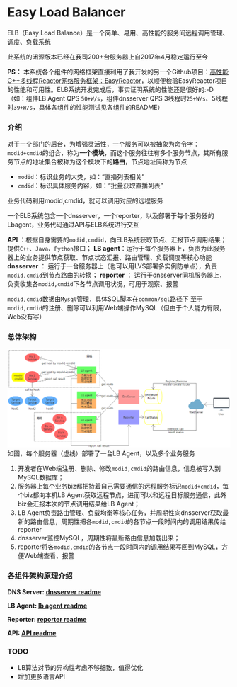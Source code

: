 # Easy Load Balancer

ELB（Easy Load Balance）是一个简单、易用、高性能的服务间远程调用管理、调度、负载系统

此系统的闭源版本已经在我司200+台服务器上自2017年4月稳定运行至今

**PS：** 本系统各个组件的网络框架直接利用了我开发的另一个Github项目：[高性能C++多线程Reactor网络服务框架：EasyReactor][1]，以顺便检验EasyReactor项目的性能和可用性。ELB系统开发完成后，事实证明系统的性能还是很好的:-D （如：组件LB Agent QPS `50+W/s`，组件dnsserver QPS 3线程时`25+W/s`、5线程时`39+W/s`，具体各组件的性能测试见各组件的README）

[1]: https://github.com/LeechanX/Easy-Reactor

### 介绍

对于一个部门的后台，为增强灵活性，一个服务可以被抽象为命令字：`modid+cmdid`的组合，称为**一个模块**，而这个服务往往有多个服务节点，其所有服务节点的地址集合被称为这个模块下的**路由**，节点地址简称为节点

- `modid`：标识业务的大类，如：“直播列表相关”
- `cmdid`：标识具体服务内容，如：“批量获取直播列表”

业务代码利用modid,cmdid，就可以调用对应的远程服务

一个ELB系统包含一个dnsserver，一个reporter，以及部署于每个服务器的Lbagent，业务代码通过API与ELB系统进行交互

**API** ：根据自身需要的`modid,cmdid`，向ELB系统获取节点、汇报节点调用结果；提供`C++`、`Java`、`Python`接口；
**LB agent**：运行于每个服务器上，负责为此服务器上的业务提供节点获取、节点状态汇报、路由管理、负载调度等核心功能
**dnsserver** ： 运行于一台服务器上（也可以用LVS部署多实例防单点），负责`modid,cmdid`到节点路由的转换；
**reporter** ： 运行于dnsserver同机服务器上，负责收集各`modid,cmdid`下各节点调用状况，可用于观察、报警

`modid,cmdid`数据由`Mysql`管理，具体SQL脚本在`common/sql`路径下
至于`modid,cmdid`的注册、删除可以利用Web端操作MySQL（但由于个人能力有限，Web没有写）


### 总体架构

![arch](pictures/arch.png)
如图，每个服务器（虚线）部署了一台LB Agent，以及多个业务服务

1. 开发者在Web端注册、删除、修改`modid,cmdid`的路由信息，信息被写入到MySQL数据库；
2. 服务器上每个业务biz都把持着自己需要通信的远程服务标识`modid+cmdid`，每个biz都向本机LB Agent获取远程节点，进而可以和远程目标服务通信，此外biz会汇报本次的节点调用结果给LB Agent；
3. LB Agent负责路由管理、负载均衡等核心任务，并周期性向dnsserver获取最新的路由信息，周期性把各`modid,cmdid`的各节点一段时间内的调用结果传给reporter
4. dnsserver监控MySQL，周期性将最新路由信息加载出来；
5. reporter将各`modid,cmdid`的各节点一段时间内的调用结果写回到MySQL，方便Web端查看、报警


### 各组件架构原理介绍
**DNS Server: [dnsserver readme][2]**

[2]: https://github.com/LeechanX/Easy-Load-Balancer/blob/master/dnsserver/README.md

**LB Agent: [lb agent readme][3]**

[3]: https://github.com/LeechanX/Easy-Load-Balancer/blob/master/lbagent/README.md

**Reporter: [reporter readme][4]**

[4]: https://github.com/LeechanX/Easy-Load-Balancer/blob/master/reporter/README.md

**API: [API readme][5]**

[5]: https://github.com/LeechanX/Easy-Load-Balancer/blob/master/api/README.md

### TODO

- LB算法对节的异构性考虑不够细致，值得优化
- 增加更多语言API
